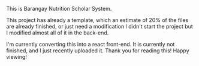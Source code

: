 This is Barangay Nutrition Scholar System. 

This project has already a template, which an estimate of 20% of the files are already finished, or just need a modification
I didn't start the project but I modified almost all of it in the back-end.

I'm currently converting this into a react front-end. It is currently not finished, and I just recently uploaded it.
Thank you for reading this! Happy viewing!
